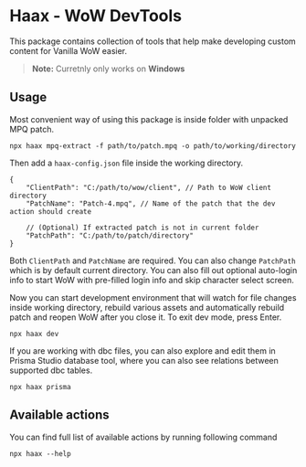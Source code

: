 # Haax - WoW DevTools

This package contains collection of tools that help make developing custom content for Vanilla WoW easier.

> **Note:** Curretnly only works on **Windows**

## Usage

Most convenient way of using this package is inside folder with unpacked MPQ patch.

```
npx haax mpq-extract -f path/to/patch.mpq -o path/to/working/directory
```

Then add a `haax-config.json` file inside the working directory.

```jsonc
{
	"ClientPath": "C:/path/to/wow/client", // Path to WoW client directory
	"PatchName": "Patch-4.mpq", // Name of the patch that the dev action should create

	// (Optional) If extracted patch is not in current folder
	"PatchPath": "C:/path/to/patch/directory"
}
```

Both `ClientPath` and `PatchName` are required. You can also change `PatchPath` which is by default current directory. You can also fill out optional auto-login info to start WoW with pre-filled login info and skip character select screen.

Now you can start development environment that will watch for file changes inside working directory, rebuild various assets and automatically rebuild patch and reopen WoW after you close it. To exit dev mode, press Enter.

```
npx haax dev
```

If you are working with dbc files, you can also explore and edit them in Prisma Studio database tool, where you can also see relations between supported dbc tables.

```
npx haax prisma
```

## Available actions

You can find full list of available actions by running following command

```
npx haax --help
```
